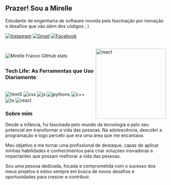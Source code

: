 
## Prazer! Sou a Mirelle
Estudante de engenharia de software movida pela fascinação por inovação e desafios que vão além dos códigos ; )

[![Instagram](https://img.shields.io/badge/Instagram-E4405F?style=for-the-badge&logo=instagram&logoColor=white)](https://www.instagram.com/_mihfranc/)
[![Gmail](https://img.shields.io/badge/Gmail-D14836?style=for-the-badge&logo=gmail&logoColor=white)](https://mail.google.com/mail/u/mirellefranco04@gmail.com/)
[![Facebook](https://img.shields.io/badge/Facebook-1877F2?style=for-the-badge&logo=facebook&logoColor=white)](https://www.facebook.com/mirelleffranco/)

<div style="display: inline_block"><br/>
<img align="right" alt="react" src="https://cdn.discordapp.com/attachments/1066250756925161482/1078491635786186802/rounded-in-photoretrica.png" width="220px" />
</div>

![Mirelle Franco GitHub stats](https://github-readme-stats.vercel.app/api?username=mirellefranco&show_icons=true&theme=tokyonight)

##
### Tech Life: As Ferramentas que Uso Diariamente

<div style="display: inline_block"><br/>
 <img align="center" alt="html5" src="https://img.shields.io/badge/HTML5-E34F26?style=for-the-badge&logo=html5&logoColor=white" />
  <img align="center" alt="css" src="https://img.shields.io/badge/CSS3-1572B6?style=for-the-badge&logo=css3&logoColor=white" />
  <img align="center" alt="js" src="https://img.shields.io/badge/JavaScript-323330?style=for-the-badge&logo=javascript&logoColor=F7DF1E" />
    <img align="center" alt="jpythons" src="https://img.shields.io/badge/Python-14354C?style=for-the-badge&logo=python&logoColor=white" />
      <img align="center" alt="c++" src="https://img.shields.io/badge/C%2B%2B-00599C?style=for-the-badge&logo=c%2B%2B&logoColor=white" />
            <img align="center" alt="ts" src="https://img.shields.io/badge/TypeScript-007ACC?style=for-the-badge&logo=typescript&logoColor=white" />
                        <img align="center" alt="react" src="https://img.shields.io/badge/React-20232A?style=for-the-badge&logo=react&logoColor=61DAFB" />

</div>


### Sobre mim

Desde a infância, fui fascinada pelo mundo da tecnologia e pelo seu potencial em transformar a vida das pessoas. Na adolescência, descobri a programação e logo percebi que era uma área que me encantava.

Meu objetivo é me tornar uma profissional de destaque, capaz de aplicar minhas habilidades e conhecimentos para criar soluções inovadoras e impactantes que possam melhorar a vida das pessoas.

Sou uma pessoa dedicada, focada e comprometida com o sucesso dos meus projetos e estou sempre em busca de novos desafios e oportunidades para crescer e contribuir.
